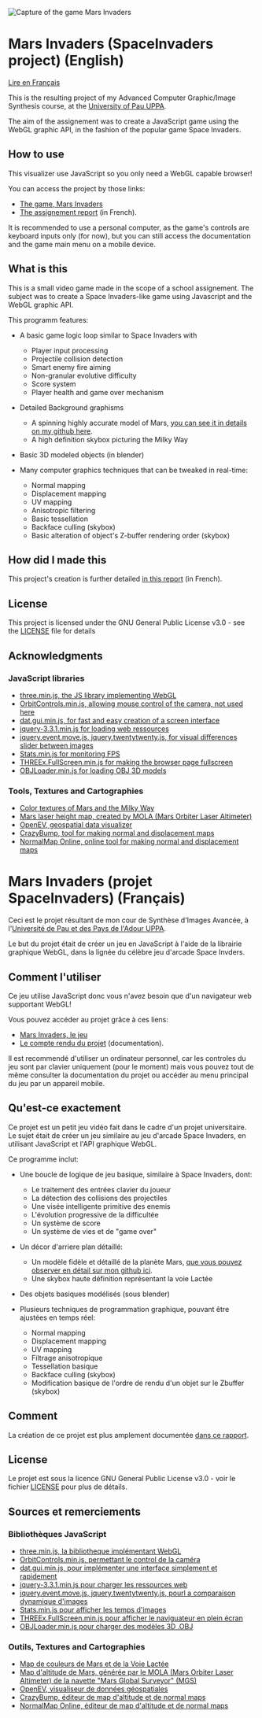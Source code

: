 ![Capture of the game Mars Invaders](https://github.com/KonscienceGit/SpaceInvaders/blob/master/Screenshoot/MIgame.jpg)

# Mars Invaders (SpaceInvaders project) (English)
[Lire en Français](https://github.com/KonscienceGit/SpaceInvaders/blob/master/README.md#mars-invaders-projet-spaceinvaders-fran%C3%A7ais)


This is the resulting project of my Advanced Computer Graphic/Image Synthesis course, at the [University of Pau UPPA](https://www.univ-pau.fr/en/home.html). 

The aim of the assignement was to create a JavaScript game using the WebGL graphic API, in the fashion of the popular game Space Invaders.

## How to use

This visualizer use JavaScript so you only need a WebGL capable browser!

You can access the project by those links:

* [The game, Mars Invaders](https://konsciencegit.github.io/SpaceInvaders/src/html/marsInvaders.html)
* [The assignement report](https://konsciencegit.github.io/SpaceInvaders/rapport.html) (in French).

It is recommended to use a personal computer, as the game's controls are keyboard inputs only (for now), but you can still access the documentation and the game main menu on a mobile device.

## What is this

This is a small video game made in the scope of a school assignement. The subject was to create a Space Invaders-like game using Javascript and the WebGL graphic API.

This programm features:
* A basic game logic loop similar to Space Invaders with
  * Player input processing
  * Projectile collision detection
  * Smart enemy fire aiming
  * Non-granular evolutive difficulty
  * Score system
  * Player health and game over mechanism

* Detailed Background graphisms
  * A spinning highly accurate model of Mars, [you can see it in details on my github here](https://github.com/KonscienceGit/MarsJS).
  * A high definition skybox picturing the Milky Way

* Basic 3D modeled objects (in blender)

* Many computer graphics techniques that can be tweaked in real-time:
  * Normal mapping
  * Displacement mapping
  * UV mapping
  * Anisotropic filtering
  * Basic tessellation
  * Backface culling (skybox)
  * Basic alteration of object's Z-buffer rendering order (skybox)
  
## How did I made this

This project's creation is further detailed [in this report](https://konsciencegit.github.io/SpaceInvaders/rapport.html) (in French).

## License

This project is licensed under the GNU General Public License v3.0 - see the [LICENSE](https://github.com/KonscienceGit/SpaceInvaders/blob/master/LICENCE) file for details

## Acknowledgments

### JavaScript libraries
* [three.min.js, the JS library implementing WebGL](https://threejs.org/build/three.min.js)
* [OrbitControls.min.js, allowing mouse control of the camera, not used here](https://github.com/mrdoob/three.js/blob/dev/examples/js/controls/OrbitControls.js)
* [dat.gui.min.js, for fast and easy creation of a screen interface](https://github.com/dataarts/dat.gui)
* [jquery-3.3.1.min.js for loading web ressources](https://github.com/jquery/jquery)
* [jquery.event.move.js, jquery.twentytwenty.js, for visual differences slider between images](https://zurb.com/playground/twentytwenty)
* [Stats.min.js for monitoring FPS](https://github.com/mrdoob/stats.js)
* [THREEx.FullScreen.min.js for making the browser page fullscreen](http://learningthreejs.com/data/THREEx/THREEx.FullScreen.js)
* [OBJLoader.min.js for loading OBJ 3D models](https://github.com/mrdoob/three.js/tree/dev/examples/js/loaders)

### Tools, Textures and Cartographies
* [Color textures of Mars and the Milky Way](https://www.solarsystemscope.com/textures/)
* [Mars laser height map, created by MOLA (Mars Orbiter Laser Altimeter)](https://astrogeology.usgs.gov/search/map/Mars/Topography/HRSC_MOLA_Blend/Mars_HRSC_MOLA_BlendDEM_Global_200mp_v2)
* [OpenEV, geospatial data visualizer](http://openev.sourceforge.net/)
* [CrazyBump, tool for making normal and displacement maps](http://crazybump.com/)
* [NormalMap Online, online tool for making normal and displacement maps](http://cpetry.github.io/NormalMap-Online/)

# Mars Invaders (projet SpaceInvaders) (Français)

Ceci est le projet résultant de mon cour de Synthèse d'Images Avancée, à l'[Université de Pau et des Pays de l'Adour UPPA](https://www.univ-pau.fr/en/home.html). 

Le but du projet était de créer un jeu en JavaScript à l'aide de la librairie graphique WebGL, dans la lignée du célèbre jeu d'arcade Space Invders.

## Comment l'utiliser
Ce jeu utilise JavaScript donc vous n'avez besoin que d'un navigateur web supportant WebGL!

Vous pouvez accéder au projet grâce à ces liens:
* [Mars Invaders, le jeu](https://konsciencegit.github.io/SpaceInvaders/src/html/marsInvaders.html)
* [Le compte rendu du projet](https://konsciencegit.github.io/SpaceInvaders/rapport.html) (documentation).

Il est recommendé d'utiliser un ordinateur personnel, car les controles du jeu sont par clavier uniquement (pour le moment) mais vous pouvez tout de même consulter la documentation du projet ou accéder au menu principal du jeu par un appareil mobile.

## Qu'est-ce exactement

Ce projet est un petit jeu vidéo fait dans le cadre d'un projet universitaire. Le sujet était de créer un jeu similaire au jeu d'arcade Space Invaders, en utilisant JavaScript et l'API graphique WebGL.

Ce programme inclut:
* Une boucle de logique de jeu basique, similaire à Space Invaders, dont:
  * Le traitement des entrées clavier du joueur
  * La détection des collisions des projectiles
  * Une visée intelligente primitive des enemis
  * L'évolution progressive de la difficultée
  * Un système de score
  * Un système de vies et de "game over"

* Un décor d'arriere plan détaillé:
  * Un modèle fidèle et détaillé de la planète Mars, [que vous pouvez observer en détail sur mon github ici](https://github.com/KonscienceGit/MarsJS).
  * Une skybox haute définition représentant la voie Lactée

* Des objets basiques modélisés (sous blender)

* Plusieurs techniques de programmation graphique, pouvant être ajustées en temps réel:
  * Normal mapping
  * Displacement mapping
  * UV mapping
  * Filtrage anisotropique
  * Tessellation basique
  * Backface culling (skybox)
  * Modification basique de l'ordre de rendu d'un objet sur le Zbuffer (skybox)
  
## Comment

La création de ce projet est plus amplement documentée [dans ce rapport](https://konsciencegit.github.io/SpaceInvaders/rapport.html).

## License

Le projet est sous la licence GNU General Public License v3.0 - voir le fichier [LICENSE](https://github.com/KonscienceGit/SpaceInvaders/blob/master/LICENCE) pour plus de détails.

## Sources et remerciements

### Bibliothèques JavaScript
* [three.min.js, la bibliotheque implémentant WebGL](https://threejs.org/build/three.min.js)
* [OrbitControls.min.js, permettant le control de la caméra](https://github.com/mrdoob/three.js/blob/dev/examples/js/controls/OrbitControls.js)
* [dat.gui.min.js, pour implémenter une interface simplement et rapidement](https://github.com/dataarts/dat.gui)
* [jquery-3.3.1.min.js pour charger les ressources web](https://github.com/jquery/jquery)
* [jquery.event.move.js, jquery.twentytwenty.js, pourl a comparaison dynamique d'images](https://zurb.com/playground/twentytwenty)
* [Stats.min.js pour afficher les temps d'images](https://github.com/mrdoob/stats.js)
* [THREEx.FullScreen.min.js pour afficher le naviguateur en plein écran](http://learningthreejs.com/data/THREEx/THREEx.FullScreen.js)
* [OBJLoader.min.js pour charger des modèles 3D .OBJ](https://github.com/mrdoob/three.js/tree/dev/examples/js/loaders)

### Outils, Textures and Cartographies
* [Map de couleurs de Mars et de la Voie Lactée](https://www.solarsystemscope.com/textures/)
* [Map d'altitude de Mars, générée par le MOLA (Mars Orbiter Laser Altimeter) de la navette "Mars Global Surveyor" (MGS)](https://astrogeology.usgs.gov/search/map/Mars/Topography/HRSC_MOLA_Blend/Mars_HRSC_MOLA_BlendDEM_Global_200mp_v2)
* [OpenEV, visualiseur de données géospatiales](http://openev.sourceforge.net/)
* [CrazyBump, éditeur de map d'altitude et de normal maps](http://crazybump.com/)
* [NormalMap Online, éditeur de map d'altitude et de normal maps](http://cpetry.github.io/NormalMap-Online/)
